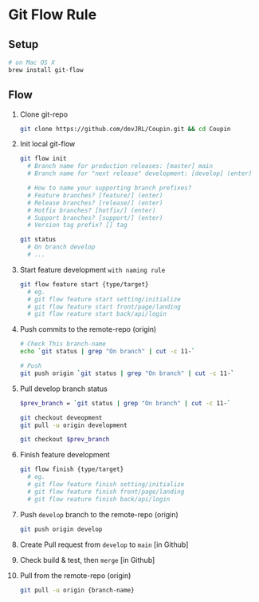 # Git Flow Rule

## Setup

```bash
# on Mac OS X
brew install git-flow


```

## Flow

1. Clone git-repo

    ```bash
    git clone https://github.com/devJRL/Coupin.git && cd Coupin
    ```

2. Init local git-flow
  
    ```bash
    git flow init
      # Branch name for production releases: [master] main
      # Branch name for "next release" development: [develop] (enter)

      # How to name your supporting branch prefixes?
      # Feature branches? [feature/] (enter)
      # Release branches? [release/] (enter)
      # Hotfix branches? [hotfix/] (enter)
      # Support branches? [support/] (enter)
      # Version tag prefix? [] tag
    
    git status
      # On branch develop
      # ...
    ```

3. Start feature development `with naming rule`

    ```bash
    git flow feature start {type/target}
      # eg.
      # git flow feature start setting/initialize
      # git flow feature start front/page/landing
      # git flow reature start back/api/login
    ```

4. Push commits to the remote-repo (origin)

    ```bash
    # Check This branch-name
    echo `git status | grep "On branch" | cut -c 11-`
    
    # Push
    git push origin `git status | grep "On branch" | cut -c 11-`
    ```

5. Pull develop branch status

    ```bash
    $prev_branch = `git status | grep "On branch" | cut -c 11-`
    
    git checkout deveopment
    git pull -u origin development 
    
    git checkout $prev_branch 
    ```

6. Finish feature development

    ```bash
    git flow finish {type/target}
      # eg.
      # git flow feature finish setting/initialize
      # git flow feature finish front/page/landing
      # git flow reature finish back/api/login
    ```
    
7. Push `develop` branch to the remote-repo (origin)

    ```bash
    git push origin develop
    ```

8. Create Pull request from `develop` to `main` [in Github]

9. Check build & test, then `merge` [in Github]

10. Pull from the remote-repo (origin)

    ```bash
    git pull -u origin {branch-name}
    ```
